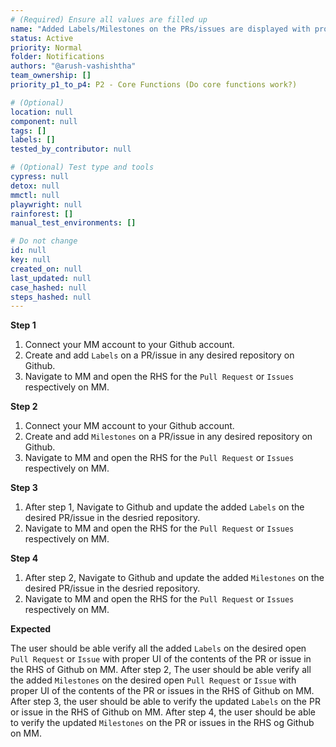 ```yaml
---
# (Required) Ensure all values are filled up
name: "Added Labels/Milestones on the PRs/issues are displayed with proper UI on MM"
status: Active
priority: Normal
folder: Notifications
authors: "@arush-vashishtha"
team_ownership: []
priority_p1_to_p4: P2 - Core Functions (Do core functions work?)

# (Optional)
location: null
component: null
tags: []
labels: []
tested_by_contributor: null

# (Optional) Test type and tools
cypress: null
detox: null
mmctl: null
playwright: null
rainforest: []
manual_test_environments: []

# Do not change
id: null
key: null
created_on: null
last_updated: null
case_hashed: null
steps_hashed: null
---
```


**Step 1**

1. Connect your MM account to your Github account.
2. Create and add `Labels` on a PR/issue in any desired repository on Github.
3. Navigate to MM and open the RHS for the `Pull Request` or `Issues` respectively on MM.

**Step 2**

1. Connect your MM account to your Github account.
2. Create and add `Milestones` on a PR/issue in any desired repository on Github.
3. Navigate to MM and open the RHS for the `Pull Request` or `Issues` respectively on MM.

**Step 3**

1. After step 1, Navigate to Github and update the added `Labels` on the desired PR/issue in the desried repository.
2. Navigate to MM and open the RHS for the `Pull Request` or `Issues` respectively on MM.


**Step 4**

1. After step 2, Navigate to Github and update the added `Milestones` on the desired PR/issue in the desried repository.
2. Navigate to MM and open the RHS for the `Pull Request` or `Issues` respectively on MM.

**Expected**

The user should be able verify all the added `Labels` on the desired open `Pull Request` or `Issue` with proper UI of the contents of the PR or issue in the RHS of Github on MM.
After step 2, The user should be able verify all the added `Milestones` on the desired open `Pull Request` or `Issue` with proper UI of the contents of the PR or issues in the RHS of Github on MM.
After step 3, the user should be able to verify the updated `Labels` on the PR or issue in the RHS of Github on MM.
After step 4, the user should be able to verify the updated `Milestones` on the PR or issues in the RHS og Github on MM.
